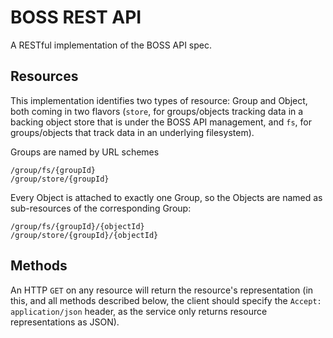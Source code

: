 # BOSS REST API 

A RESTful implementation of the BOSS API spec.

## Resources 

This implementation identifies two types of resource: Group and Object, both coming in two flavors (``store``, for groups/objects tracking data in a backing object store that is under the BOSS API management, and ``fs``, for groups/objects that track data in an underlying filesystem).  

Groups are named by URL schemes 
```
/group/fs/{groupId}
/group/store/{groupId}
```

Every Object is attached to exactly one Group, so the Objects are named as sub-resources of the corresponding Group:
```
/group/fs/{groupId}/{objectId}
/group/store/{groupId}/{objectId}
```

## Methods 

An HTTP ``GET`` on any resource will return the resource's representation (in this, and all methods described below, the client should specify the ``Accept: application/json`` header, as the service only returns resource representations as JSON).

